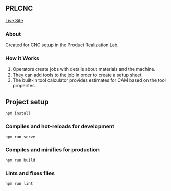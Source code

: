## PRLCNC
[Live Site](https://lazylock.github.io/prlcnc/)

### About
Created for CNC setup in the Product Realization Lab.

### How it Works
1. Operators create jobs with details about materials and the machine.
2. They can add tools to the job in order to create a setup sheet.
3. The built-in tool calculator provides estimates for CAM based on the tool properites.

## Project setup
```
npm install
```

### Compiles and hot-reloads for development
```
npm run serve
```

### Compiles and minifies for production
```
npm run build
```

### Lints and fixes files
```
npm run lint
```
